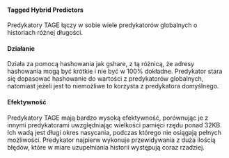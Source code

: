 #### Tagged Hybrid Predictors

Predykatory TAGE łączy w sobie wiele predykatorów globalnych o historiach różnej długości.

#### Działanie

Działa za pomocą hashowania jak gshare, z tą różnicą, że adresy hashowania mogą być krótkie i nie być w 100% dokładne. Predykator stara się dopasować hashowanie do wartości z predykatorów globalnych, natomiast jeżeli jest to niemożliwe to korzysta z predykatora domyślnego.

#### Efektywność

Predykatory TAGE mają bardzo wysoką efektywność, porównując je z innymi predykatorami uwzględniając wielkości pamięci rzędu ponad 32KB. Ich wadą jest długi okres nasycania, podczas którego nie osiągają pełnych możliwości. Predykator najpierw wykonuje przewidywania z duża ilością błędów, które w miare uzupełniania historii występują coraz rzadziej.
